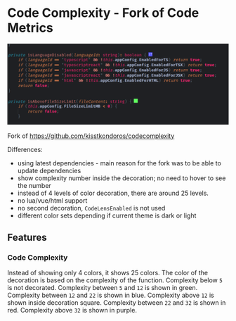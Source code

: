 # Code Complexity - Fork of Code Metrics

![image](images/show.png)

Fork of https://github.com/kisstkondoros/codecomplexity

Differences:

- using latest dependencies - main reason for the fork was to be able to update dependencies
- show complexity number inside the decoration; no need to hover to see the number
- instead of 4 levels of color decoration, there are around 25 levels.
- no lua/vue/html support
- no second decoration, `CodeLensEnabled` is not used
- different color sets depending if current theme is dark or light

## Features

### Code Complexity

Instead of showing only 4 colors, it shows 25 colors. 
The color of the decoration is based on the complexity of the function.
Complexity below `5` is not decorated.
Complexity between `5` and `12` is shown in green.
Complexity between `12` and `22` is shown in blue. Complexity above `12` is shown inside decoration square.
Complexity between `22` and `32` is shown in red. 
Complexity above `32` is shown in purple.
